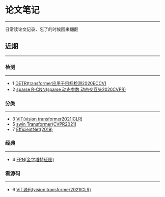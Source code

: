 # 论文笔记
***

日常读论文记录，忘了的时候回来翻翻

## 近期
***

### 检测
***

- 1 [DETR(transformer应用于目标检测2020ECCV)](https://github.com/wmhwmh521/reading-paper/blob/main/paper/DETR/DETR.md)
- 2 [sparse R-CNN(sparse 动态参数 动态交互头2020CVPR)](https://github.com/wmhwmh521/reading-paper/blob/main/paper/sparse%20R-CNN/sparse%20R-CNN.md)

### 分类
***

- 3 [VIT(vision transformer2021ICLR)](https://github.com/wmhwmh521/reading-paper/blob/main/paper/VIT/VIT.md)
- 5 [swin Transformer(CVPR2021)](https://github.com/wmhwmh521/reading-paper/blob/main/paper/swin%20transformer/swin%20transformer.md)
- 7 [EfficientNet(2019)](https://github.com/wmhwmh521/reading-paper/blob/main/paper/EfficientNet/EfficientNet.md)
### 经典
***

- 4 [FPN(金字塔特征图)](https://github.com/wmhwmh521/reading-paper/blob/main/paper/FPN/FPN.md)

### 看源码
***

- 6 [VIT源码(vision transformer2021ICLR)](https://github.com/wmhwmh521/reading-paper/blob/main/paper/VIT/code/readme.md)
